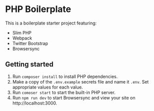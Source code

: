 # PHP Boilerplate

This is a boilerplate starter project featuring:

- Slim PHP
- Webpack
- Twitter Bootstrap
- Browsersync

## Getting started

1. Run `composer install` to install PHP dependencies.
2. Make a copy of the `.env.example` secrets file and name it `.env`.  Set appropriate values for each value.
3. Run `comoser start` to start the built-in PHP server.
4. Run `npm run dev` to start Browsersync and view  your site on http://localhost:3000.